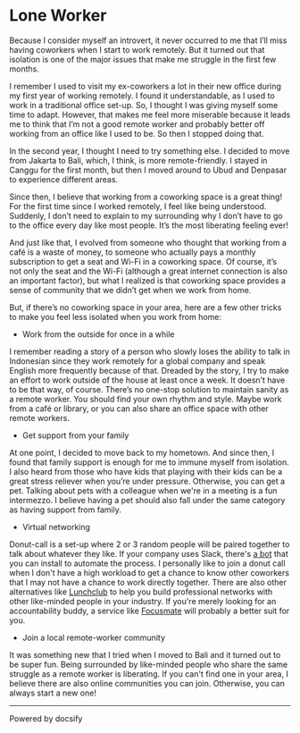 # Lone Worker

Because I consider myself an introvert, it never occurred to me that I’ll miss having coworkers when I start to work remotely. But it turned out that isolation is one of the major issues that make me struggle in the first few months.

I remember I used to visit my ex-coworkers a lot in their new office during my first year of working remotely. I found it understandable, as I used to work in a traditional office set-up. So, I thought I was giving myself some time to adapt. However, that makes me feel more miserable because it leads me to think that I’m not a good remote worker and probably better off working from an office like I used to be. So then I stopped doing that. 

In the second year, I thought I need to try something else. I decided to move from Jakarta to Bali, which, I think, is more remote-friendly. I stayed in Canggu for the first month, but then I moved around to Ubud and Denpasar to experience different areas. 

Since then, I believe that working from a coworking space is a great thing! For the first time since I worked remotely, I feel like being understood. Suddenly, I don’t need to explain to my surrounding why I don’t have to go to the office every day like most people. It’s the most liberating feeling ever!

And just like that, I evolved from someone who thought that working from a café is a waste of money, to someone who actually pays a monthly subscription to get a seat and Wi-Fi in a coworking space. Of course, it’s not only the seat and the Wi-Fi (although a great internet connection is also an important factor), but what I realized is that coworking space provides a sense of community that we didn’t get when we work from home.

But, if there’s no coworking space in your area, here are a few other tricks to make you feel less isolated when you work from home:

- Work from the outside for once in a while

I remember reading a story of a person who slowly loses the ability to talk in Indonesian since they work remotely for a global company and speak English more frequently because of that. Dreaded by the story, I try to make an effort to work outside of the house at least once a week. It doesn’t have to be that way, of course. There’s no one-stop solution to maintain sanity as a remote worker. You should find your own rhythm and style. Maybe work from a café or library, or you can also share an office space with other remote workers. 

- Get support from your family

At one point, I decided to move back to my hometown. And since then, I found that family support is enough for me to immune myself from isolation. I also heard from those who have kids that playing with their kids can be a great stress reliever when you’re under pressure. Otherwise, you can get a pet. Talking about pets with a colleague when we're in a meeting is a fun intermezzo. I believe having a pet should also fall under the same category as having support from family. 

- Virtual networking

Donut-call is a set-up where 2 or 3 random people will be paired together to talk about whatever they like. If your company uses Slack, there's [a bot](https://www.donut.com/) that you can install to automate the process. I personally like to join a donut call when I don't have a high workload to get a chance to know other coworkers that I may not have a chance to work directly together. There are also other alternatives like [Lunchclub](https://lunchclub.com/) to help you build professional networks with other like-minded people in your industry. If you're merely looking for an accountability buddy, a service like [Focusmate](https://www.focusmate.com/) will probably a better suit for you. 

- Join a local remote-worker community

It was something new that I tried when I moved to Bali and it turned out to be super fun. Being surrounded by like-minded people who share the same struggle as a remote worker is liberating. If you can't find one in your area, I believe there are also online communities you can join. Otherwise, you can always start a new one!

----

<a href="https://docsify.js.org" target="_blank" style="color: inherit; font-weight: normal; text-decoration: none;">Powered by docsify</a>